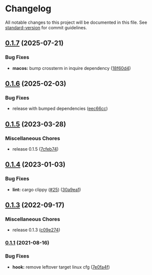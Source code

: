 # Changelog

All notable changes to this project will be documented in this file. See [standard-version](https://github.com/conventional-changelog/standard-version) for commit guidelines.

## [0.1.7](https://github.com/sousandrei/cc-cli/compare/v0.1.6...v0.1.7) (2025-07-21)


### Bug Fixes

* **macos:** bump crossterm in inquire dependency ([18f60d4](https://github.com/sousandrei/cc-cli/commit/18f60d47f15c151ad9fe602ea686e578a674bfe3))

## [0.1.6](https://github.com/sousandrei/cc-cli/compare/v0.1.5...v0.1.6) (2025-02-03)


### Bug Fixes

* release with bumped dependencies ([eec66cc](https://github.com/sousandrei/cc-cli/commit/eec66ccc19d6d6a48e189c5d650f9d71299ef8e2))

## [0.1.5](https://github.com/sousandrei/cc-cli/compare/v0.1.4...v0.1.5) (2023-03-28)


### Miscellaneous Chores

* release 0.1.5 ([7cfeb74](https://github.com/sousandrei/cc-cli/commit/7cfeb74eeaf43b077cb5cca3f646455cecfcc122))

## [0.1.4](https://github.com/sousandrei/cc-cli/compare/v0.1.3...v0.1.4) (2023-01-03)


### Bug Fixes

* **lint:** cargo clippy ([#25](https://github.com/sousandrei/cc-cli/issues/25)) ([30a9ea1](https://github.com/sousandrei/cc-cli/commit/30a9ea19d48cae16412b3e988969480bdd2779eb))

## [0.1.3](https://github.com/sousandrei/cc-cli/compare/v0.1.2...v0.1.3) (2022-09-17)


### Miscellaneous Chores

* release 0.1.3 ([c09e274](https://github.com/sousandrei/cc-cli/commit/c09e27438dde4436d2e980328635cb6995d9b02e))

### [0.1.1](https://github.com/sousandrei/cc-cli/compare/v0.1.0...v0.1.1) (2021-08-16)


### Bug Fixes

* **hook:** remove leftover target linux cfg ([7e0fa4f](https://github.com/sousandrei/cc-cli/commit/7e0fa4f01c89cd5770fbb10c4bd171cbdf288f83))
